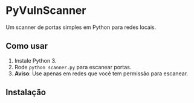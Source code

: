 # PyVulnScanner
Um scanner de portas simples em Python para redes locais.

## Como usar
1. Instale Python 3.
2. Rode `python scanner.py` para escanear portas.
3. **Aviso**: Use apenas em redes que você tem permissão para escanear.

## Instalação